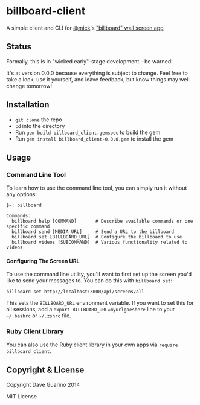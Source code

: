 # billboard-client

A simple client and CLI for [@mick](https://github.com/mick)'s ["billboard" wall screen app](https://github.com/mick/billboard/)

## Status

Formally, this is in "wicked early"-stage development - be warned!

It's at version 0.0.0 because everything is subject to change. Feel free to take a look, use it yourself, and leave feedback, but know things may well change tomorrow!

## Installation

- `git clone` the repo
- `cd` into the directory
- Run `gem build billboard_client.gemspec` to build the gem
- Run `gem install billboard_client-0.0.0.gem` to install the gem

## Usage

### Command Line Tool

To learn how to use the command line tool, you can simply run it without any options:

```shell
$~: billboard

Commands:
  billboard help [COMMAND]       # Describe available commands or one specific command
  billboard send [MEDIA_URL]     # Send a URL to the billboard
  billboard set [BILLBOARD_URL]  # Configure the billboard to use
  billboard videos [SUBCOMMAND]  # Various functionality related to videos
```

#### Configuring The Screen URL

To use the command line utility, you'll want to first set up the screen you'd like to send your messages to. You can do this with `billboard set`:

`billboard set http://localhost:3000/api/screens/all`

This sets the `BILLBOARD_URL` environment variable. If you want to set this for all sessions, add a `export BILLBOARD_URL=myurlgoeshere` line to your `~/.bashrc` or `~/.zshrc` file.

### Ruby Client Library

You can also use the Ruby client library in your own apps via `require billboard_client`.

## Copyright & License

Copyright Dave Guarino 2014

MIT License
